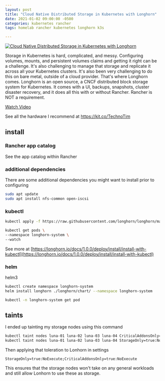 ```yaml
---
layout: post
title: "Cloud Native Distributed Storage in Kubernetes with Longhorn"
date: 2021-01-02 09:00:00 -0500
categories: kubernetes rancher
tags: homelab rancher kubernetes longhorn k3s

---
```


[![Cloud Native Distributed Storage in Kubernetes with Longhorn](https://img.youtube.com/vi/eKBBHc0t7bc/0.jpg)](https://www.youtube.com/watch?v=eKBBHc0t7bc "Cloud Native Distributed Storage in Kubernetes with Longhorn")

Storage in Kubernetes is hard, complicated, and messy.  Configuring volumes, mounts, and persistent volumes claims and getting it right can be a challenge.  It's also challenging to manage that storage and replicate it across all your Kubernetes clusters.  It's also been very challenging to do this on bare metal, outside of a cloud provider.  That's where Longhorn comes.  Longhorn is an open source, a CNCF distributed block storage system for Kubernetes.  It comes with a UI, backups, snapshots, cluster disaster recovery, and it does all this with or without Rancher.  Rancher is NOT a requirement.

[Watch Video](https://www.youtube.com/watch?v=eKBBHc0t7bc)

See all the hardware I recommend at <https://kit.co/TechnoTim>

## install

### Rancher app catalog

See the app catalog within Rancher

### additional dependencies

There are some additional dependencies you might want to install prior to configuring

```bash
sudo apt update
sudo apt install nfs-common open-iscsi
```

### kubectl

```bash
kubectl apply -f https://raw.githubusercontent.com/longhorn/longhorn/master/deploy/longhorn.yaml
```

```bash
kubectl get pods \
--namespace longhorn-system \
--watch
```

See more at [https://longhorn.io/docs/1.0.0/deploy/install/install-with-kubectl](https://longhorn.io/docs/1.0.0/deploy/install/install-with-kubectl)

### helm

helm3

```bash
kubectl create namespace longhorn-system
helm install longhorn ./longhorn/chart/ --namespace longhorn-system
```

```bash
kubectl -n longhorn-system get pod
```

## taints

I ended up tainting my storage nodes using this command

```bash
kubectl taint nodes luna-01 luna-02 luna-03 luna-04 CriticalAddonsOnly=true:NoExecute
kubectl taint nodes luna-01 luna-02 luna-03 luna-04 StorageOnly=true:NoExecute
```

Then applying that toleration to Lonhorn in settings

`StorageOnly=true:NoExecute;CriticalAddonsOnly=true:NoExecute`

This ensures that the storage nodes won't take on any general workloads and still allow Lonhorn to use these as storage.
